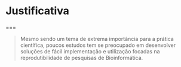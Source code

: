 # Justificativa

===

> Mesmo sendo um tema de extrema importância para a prática científica, poucos estudos tem se preocupado em desenvolver soluções de fácil implementação e utilização focadas na reprodutibilidade de pesquisas de Bioinformática.

